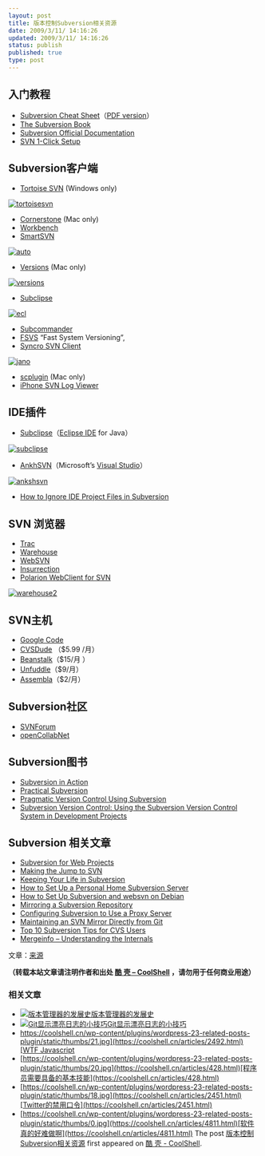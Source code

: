 ```yaml
---
layout: post
title: 版本控制Subversion相关资源
date: 2009/3/11/ 14:16:26
updated: 2009/3/11/ 14:16:26
status: publish
published: true
type: post
---
```



入门教程
----


* [Subversion Cheat Sheet](http://www.abbeyworkshop.com/howto/misc/svn01/)（[PDF version](http://ariejan.net/upload/svncheatsheet-1.0.1.pdf)）
* [The Subversion Book](http://svnbook.red-bean.com/en/1.5/index.html)
* [Subversion Official Documentation](http://svn.collab.net/svn-doxygen/)
* [SVN 1-Click Setup](http://svn1clicksetup.tigris.org/)


Subversion客户端
-------------


* [Tortoise SVN](http://tortoisesvn.tigris.org/) (Windows only)


[![tortoisesvn](../wp-content/uploads/2009/03/tortoisesvn.png "tortoisesvn")](https://coolshell.cn/wp-content/uploads/2009/03/tortoisesvn.png)



* [Cornerstone](http://www.zennaware.com/cornerstone/) (Mac only)
* [Workbench](http://pysvn.tigris.org/)
* [SmartSVN](http://www.syntevo.com/smartsvn/index.html)


[![auto](../wp-content/uploads/2009/03/auto-300x105.gif "auto")](https://coolshell.cn/wp-content/uploads/2009/03/auto.gif)


* [Versions](http://www.versionsapp.com/) (Mac only)


[![versions](../wp-content/uploads/2009/03/versions-300x193.jpg "versions")](https://coolshell.cn/wp-content/uploads/2009/03/versions.jpg)


* [Subclipse](http://subclipse.tigris.org/)


[![ecl](../wp-content/uploads/2009/03/ecl-297x300.gif "ecl")](https://coolshell.cn/wp-content/uploads/2009/03/ecl.gif)


* [Subcommander](http://subcommander.tigris.org/)
* [FSVS](http://fsvs.tigris.org/) “Fast System Versioning”,
* [Syncro SVN Client](http://www.syncrosvnclient.com/)


[![jano](../wp-content/uploads/2009/03/jano-300x277.gif "jano")](https://coolshell.cn/wp-content/uploads/2009/03/jano.gif)


* [scplugin](http://scplugin.tigris.org/) (Mac only)
* [iPhone SVN Log Viewer](http://www.qaware.de/qasvn/QAsvn.html)


IDE插件
-----


* [Subclipse](http://subclipse.tigris.org/)（[Eclipse IDE](http://www.eclipse.org/) for Java）


[![subclipse](../wp-content/uploads/2009/03/subclipse-300x168.png "subclipse")](https://coolshell.cn/wp-content/uploads/2009/03/subclipse.png)



* [AnkhSVN](http://ankhsvn.open.collab.net/)（Microsoft’s [Visual Studio](http://www.microsoft.com/visualstudio/en-us/default.mspx)）


[![ankshsvn](../wp-content/uploads/2009/03/ankshsvn-300x236.png "ankshsvn")](https://coolshell.cn/wp-content/uploads/2009/03/ankshsvn.png)


* [How to Ignore IDE Project Files in Subversion](https://www.opends.org/wiki/page/ConfiguringSubversionToIgnoreIDEProjectFiles)


SVN 浏览器
-------


* [Trac](http://trac.edgewall.org/)
* [Warehouse](http://warehouseapp.com/)
* [WebSVN](http://www.websvn.info/)
* [Insurrection](http://insurrection.tigris.org/)
* [Polarion WebClient for SVN](http://www.polarion.org/index.php?page=overview&project=svnwebclient)


[![warehouse2](../wp-content/uploads/2009/03/warehouse2-300x240.jpg "warehouse2")](https://coolshell.cn/wp-content/uploads/2009/03/warehouse2.jpg)


SVN主机
-----


* [Google Code](http://code.google.com/)
* [CVSDude](http://cvsdude.com/) （$5.99 /月）
* [Beanstalk](http://www.beanstalkapp.com/)（$15/月 ）
* [Unfuddle](http://unfuddle.com/)（$9/月）
* [Assembla](http://www.assembla.com/)（$2/月）


Subversion社区
------------


* [SVNForum](http://svnforum.org/)
* [openCollabNet](http://open.collab.net/)


Subversion图书
------------


* [Subversion in Action](http://www.manning.com/machols/)
* [Practical Subversion](http://www.apress.com/book/view/1590597532)
* [Pragmatic Version Control Using Subversion](http://www.pragprog.com/titles/svn2/pragmatic-version-control-using-subversion)
* [Subversion Version Control: Using the Subversion Version Control System in Development Projects](http://www.amazon.com/Subversion-Version-Control-Development-Projects/dp/0131855182/ref=pd_sim_b_15)


Subversion 相关文章
---------------


* [Subversion for Web Projects](http://athleticsnyc.com/blog/entry/on-using-subversion-for-web-projects)
* [Making the Jump to SVN](http://www.macdevcenter.com/pub/a/mac/2004/08/10/subversion.html)
* [Keeping Your Life in Subversion](http://www.onlamp.com/pub/a/onlamp/2005/01/06/svn_homedir.html)
* [How to Set Up a Personal Home Subversion Server](http://lifehacker.com/software/subversion/hack-attack-how-to-set-up-a-personal-home-subversion-server-188582.php)
* [How to Set Up Subversion and websvn on Debian](http://www.howtoforge.com/debian_subversion_websvn)
* [Mirroring a Subversion Repository](https://www.opends.org/wiki/page/MirroringASubversionRepository)
* [Configuring Subversion to Use a Proxy Server](https://www.opends.org/wiki/page/ConfiguringSubversionToUseAProxyServer)
* [Maintaining an SVN Mirror Directly from Git](http://blog.fallingsnow.net/2007/08/17/maintaining-an-svn-mirror-directly-from-git/)
* [Top 10 Subversion Tips for CVS Users](http://www.onlamp.com/pub/a/onlamp/2004/08/19/subversiontips.html)
* [Mergeinfo – Understanding the Internals](http://www.collab.net/community/subversion/articles/merge-info.html)


文章：[来源](http://www.smashingmagazine.com/2009/03/10/ultimate-round-up-for-version-control-with-subversion/)



**（转载本站文章请注明作者和出处 [酷 壳 – CoolShell](https://coolshell.cn/) ，请勿用于任何商业用途）**



### 相关文章

* [![版本管理器的发展史](../wp-content/uploads/2010/11/scmhistory-150x150.png)](https://coolshell.cn/articles/3288.html)[版本管理器的发展史](https://coolshell.cn/articles/3288.html)
* [![Git显示漂亮日志的小技巧](../wp-content/uploads/2012/06/git.log_.01-150x150.png)](https://coolshell.cn/articles/7755.html)[Git显示漂亮日志的小技巧](https://coolshell.cn/articles/7755.html)
* [https://coolshell.cn/wp-content/plugins/wordpress-23-related-posts-plugin/static/thumbs/21.jpg](https://coolshell.cn/articles/2492.html)[WTF Javascript](https://coolshell.cn/articles/2492.html)
* [https://coolshell.cn/wp-content/plugins/wordpress-23-related-posts-plugin/static/thumbs/20.jpg](https://coolshell.cn/articles/428.html)[程序员需要具备的基本技能](https://coolshell.cn/articles/428.html)
* [https://coolshell.cn/wp-content/plugins/wordpress-23-related-posts-plugin/static/thumbs/18.jpg](https://coolshell.cn/articles/2451.html)[Twitter的禁用口令](https://coolshell.cn/articles/2451.html)
* [https://coolshell.cn/wp-content/plugins/wordpress-23-related-posts-plugin/static/thumbs/0.jpg](https://coolshell.cn/articles/4811.html)[软件真的好难做啊](https://coolshell.cn/articles/4811.html)
The post [版本控制Subversion相关资源](https://coolshell.cn/articles/93.html) first appeared on [酷 壳 - CoolShell](https://coolshell.cn).